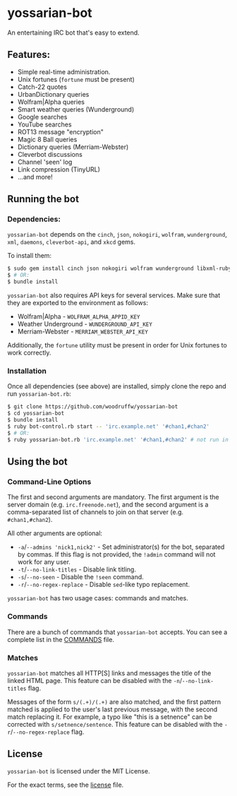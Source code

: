 yossarian-bot
=============

An entertaining IRC bot that's easy to extend.

## Features:
* Simple real-time administration.
* Unix fortunes (`fortune` must be present)
* Catch-22 quotes
* UrbanDictionary queries
* Wolfram|Alpha queries
* Smart weather queries (Wunderground)
* Google searches
* YouTube searches
* ROT13 message "encryption"
* Magic 8 Ball queries
* Dictionary queries (Merriam-Webster)
* Cleverbot discussions
* Channel 'seen' log
* Link compression (TinyURL)
* ...and more!

## Running the bot

### Dependencies:
`yossarian-bot` depends on the `cinch`, `json`, `nokogiri`, `wolfram`,
`wunderground`, `xml`, `daemons`, `cleverbot-api`, and `xkcd` gems.

To install them:

```bash
$ sudo gem install cinch json nokogiri wolfram wunderground libxml-ruby daemons cleverbot-api xkcd
$ # OR:
$ bundle install
```

`yossarian-bot` also requires API keys for several services. Make sure that
they are exported to the environment as follows:

* Wolfram|Alpha - `WOLFRAM_ALPHA_APPID_KEY`
* Weather Underground - `WUNDERGROUND_API_KEY`
* Merriam-Webster - `MERRIAM_WEBSTER_API_KEY`

Additionally, the `fortune` utility must be present in order for Unix fortunes
to work correctly.

### Installation
Once all dependencies (see above) are installed, simply clone the repo and
run `yossarian-bot.rb`:

```bash
$ git clone https://github.com/woodruffw/yossarian-bot
$ cd yossarian-bot
$ bundle install
$ ruby bot-control.rb start -- 'irc.example.net' '#chan1,#chan2'
$ # OR:
$ ruby yossarian-bot.rb 'irc.example.net' '#chan1,#chan2' # not run in background
```

## Using the bot

### Command-Line Options

The first and second arguments are mandatory. The first argument is the server
domain (e.g. `irc.freenode.net`), and the second argument is a comma-separated
list of channels to join on that server (e.g. `#chan1,#chan2`).

All other arguments are optional:

* `-a`/`--admins 'nick1,nick2'` - Set administrator(s) for the bot, separated by commas. If this flag is not provided, the `!admin` command will not work for any user.
* `-t`/`--no-link-titles` - Disable link titling.
* `-s`/`--no-seen` - Disable the `!seen` command.
* `-r`/`--no-regex-replace` - Disable `sed`-like typo replacement.

`yossarian-bot` has two usage cases: commands and matches.

### Commands

There are a bunch of commands that `yossarian-bot` accepts. You can
see a complete list in the [COMMANDS](./COMMANDS.md) file.

### Matches

`yossarian-bot` matches all HTTP[S] links
and messages the title of the linked HTML page. This feature can be disabled
with the `-n`/`--no-link-titles` flag.

Messages of the form `s/(.+)/(.+)` are also matched, and the first pattern
matched is applied to the user's last previous message, with the second match
replacing it. For example, a typo like "this is a setnence" can be corrected
with `s/setnence/sentence`. This feature can be disabled with the
`-r`/`--no-regex-replace` flag.

## License

`yossarian-bot` is licensed under the MIT License.

For the exact terms, see the [license](./LICENSE) file.
